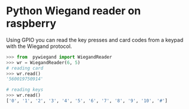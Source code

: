 # Python Wiegand reader on raspberry

Using GPIO you can read the key presses and card codes from a keypad with the Wiegand protocol.

```python
>>> from  pywiegand import WiegandReader
>>> wr = WiegandReader(6, 5)
# reading card
>>> wr.read()
'560019750914'

# reading keys
>>> wr.read()
['0', '1', '2', '3', '4', '5', '6', '7', '8', '9', '10', '#']
```

